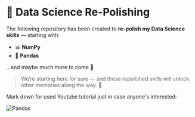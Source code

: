 # 🧠 Data Science Re-Polishing

The following repository has been created to **re-polish my Data Science skills** — starting with:

- 📊 **NumPy**  
- 🐼 **Pandas**  

…and maybe much more to come 🚀  

> We’re starting here for sure — and these repolished skills will unlock other memories along the way. 🔄

Mark down for used Youtube tutorial just in case anyone's interested:

![Pandas](https://www.youtube.com/watch?v=EXIgjIBu4EU)